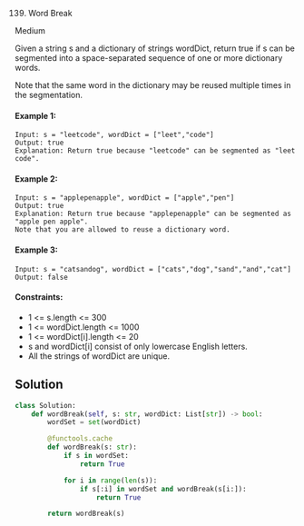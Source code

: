139. Word Break

Medium

Given a string s and a dictionary of strings wordDict, return true if s can be segmented into a space-separated sequence of one or more dictionary words.

Note that the same word in the dictionary may be reused multiple times in the segmentation.

#### Example 1:

```
Input: s = "leetcode", wordDict = ["leet","code"]
Output: true
Explanation: Return true because "leetcode" can be segmented as "leet code".
```

#### Example 2:

```
Input: s = "applepenapple", wordDict = ["apple","pen"]
Output: true
Explanation: Return true because "applepenapple" can be segmented as "apple pen apple".
Note that you are allowed to reuse a dictionary word.
```

#### Example 3:

```
Input: s = "catsandog", wordDict = ["cats","dog","sand","and","cat"]
Output: false
```

#### Constraints:

- 1 <= s.length <= 300
- 1 <= wordDict.length <= 1000
- 1 <= wordDict[i].length <= 20
- s and wordDict[i] consist of only lowercase English letters.
- All the strings of wordDict are unique.

## Solution

```python
class Solution:
    def wordBreak(self, s: str, wordDict: List[str]) -> bool:
        wordSet = set(wordDict)

        @functools.cache
        def wordBreak(s: str):
            if s in wordSet:
                return True

            for i in range(len(s)):
                if s[:i] in wordSet and wordBreak(s[i:]):
                    return True

        return wordBreak(s)
```
